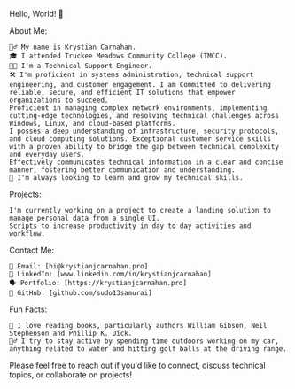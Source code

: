 Hello, World! 👋

About Me:

    💁‍♂️ My name is Krystian Carnahan.
    🎓 I attended Truckee Meadows Community College (TMCC).
    👨‍💻 I'm a Technical Support Engineer.
    🛠️ I'm proficient in systems administration, technical support engineering, and customer engagement. I am Committed to delivering reliable, secure, and efficient IT solutions that empower organizations to succeed.
    Proficient in managing complex network environments, implementing cutting-edge technologies, and resolving technical challenges across Windows, Linux, and cloud-based platforms. 
    I posses a deep understanding of infrastructure, security protocols, and cloud computing solutions. Exceptional customer service skills with a proven ability to bridge the gap between technical complexity and everyday users.
    Effectively communicates technical information in a clear and concise manner, fostering better communication and understanding.
    🌱 I'm always looking to learn and grow my technical skills.

Projects:

    I'm currently working on a project to create a landing solution to manage personal data from a single UI.
    Scripts to increase productivity in day to day activities and workflow.

Contact Me:

    📧 Email: [hi@krystianjcarnahan.pro]
    🔗 LinkedIn: [www.linkedin.com/in/krystianjcarnahan]
    🗣️ Portfolio: [https://krystianjcarnahan.pro]
    💬 GitHub: [github.com/sudo13samurai]

Fun Facts:

    📖 I love reading books, particularly authors William Gibson, Neil Stephenson and Phillip K. Dick.
    🏃‍♂️ I try to stay active by spending time outdoors working on my car, anything related to water and hitting golf balls at the driving range.

Please feel free to reach out if you'd like to connect, discuss technical topics, or collaborate on projects!


<!---
sudo13samurai/sudo13samurai is a ✨ special ✨ repository because its `README.md` (this file) appears on your GitHub profile.
You can click the Preview link to take a look at your changes.
--->
